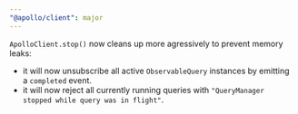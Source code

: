 ```yaml
---
"@apollo/client": major
---
```


`ApolloClient.stop()` now cleans up more agressively to prevent memory leaks:

* it will now unsubscribe all active `ObservableQuery` instances by emitting a `completed` event.
* it will now reject all currently running queries with `"QueryManager stopped while query was in flight"`.
